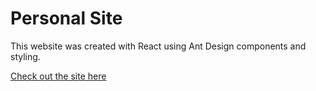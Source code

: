 # Personal Site

This website was created with React using Ant Design components and styling.

[Check out the site here](http://jpcarroll.dev) 